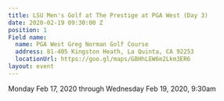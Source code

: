 ```yaml
---
title: LSU Men's Golf at The Prestige at PGA West (Day 3)
date: 2020-02-19 09:30:00 Z
position: 1
Field name:
  name: PGA West Greg Norman Golf Course
  address: 81-405 Kingston Heath, La Quinta, CA 92253
  locationUrl: https://goo.gl/maps/GBHhLEW6m2Lkm3ER6
layout: event
---
```


Monday Feb 17, 2020 through Wednesday Feb 19, 2020, 9:30am